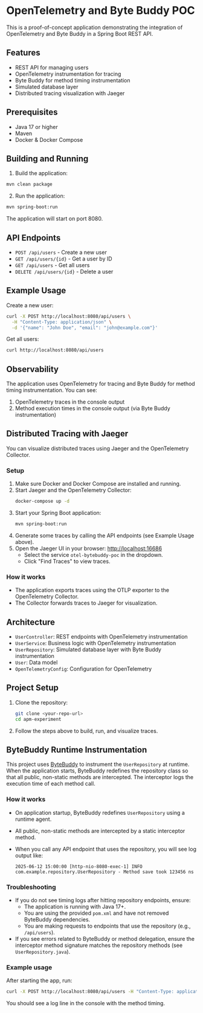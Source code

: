 # OpenTelemetry and Byte Buddy POC

This is a proof-of-concept application demonstrating the integration of OpenTelemetry and Byte Buddy in a Spring Boot REST API.

## Features

- REST API for managing users
- OpenTelemetry instrumentation for tracing
- Byte Buddy for method timing instrumentation
- Simulated database layer
- Distributed tracing visualization with Jaeger

## Prerequisites

- Java 17 or higher
- Maven
- Docker & Docker Compose

## Building and Running

1. Build the application:
```bash
mvn clean package
```

2. Run the application:
```bash
mvn spring-boot:run
```

The application will start on port 8080.

## API Endpoints

- `POST /api/users` - Create a new user
- `GET /api/users/{id}` - Get a user by ID
- `GET /api/users` - Get all users
- `DELETE /api/users/{id}` - Delete a user

## Example Usage

Create a new user:
```bash
curl -X POST http://localhost:8080/api/users \
  -H "Content-Type: application/json" \
  -d '{"name": "John Doe", "email": "john@example.com"}'
```

Get all users:
```bash
curl http://localhost:8080/api/users
```

## Observability

The application uses OpenTelemetry for tracing and Byte Buddy for method timing instrumentation. You can see:

1. OpenTelemetry traces in the console output
2. Method execution times in the console output (via Byte Buddy instrumentation)

## Distributed Tracing with Jaeger

You can visualize distributed traces using Jaeger and the OpenTelemetry Collector.

### Setup

1. Make sure Docker and Docker Compose are installed and running.
2. Start Jaeger and the OpenTelemetry Collector:
   ```bash
   docker-compose up -d
   ```
3. Start your Spring Boot application:
   ```bash
   mvn spring-boot:run
   ```
4. Generate some traces by calling the API endpoints (see Example Usage above).
5. Open the Jaeger UI in your browser: [http://localhost:16686](http://localhost:16686)
   - Select the service `otel-bytebuddy-poc` in the dropdown.
   - Click "Find Traces" to view traces.

### How it works
- The application exports traces using the OTLP exporter to the OpenTelemetry Collector.
- The Collector forwards traces to Jaeger for visualization.

## Architecture

- `UserController`: REST endpoints with OpenTelemetry instrumentation
- `UserService`: Business logic with OpenTelemetry instrumentation
- `UserRepository`: Simulated database layer with Byte Buddy instrumentation
- `User`: Data model
- `OpenTelemetryConfig`: Configuration for OpenTelemetry

## Project Setup

1. Clone the repository:
   ```bash
   git clone <your-repo-url>
   cd apm-experiment
   ```
2. Follow the steps above to build, run, and visualize traces.

## ByteBuddy Runtime Instrumentation

This project uses [ByteBuddy](https://bytebuddy.net/) to instrument the `UserRepository` at runtime. When the application starts, ByteBuddy redefines the repository class so that all public, non-static methods are intercepted. The interceptor logs the execution time of each method call.

### How it works
- On application startup, ByteBuddy redefines `UserRepository` using a runtime agent.
- All public, non-static methods are intercepted by a static interceptor method.
- When you call any API endpoint that uses the repository, you will see log output like:
  
  ```
  2025-06-12 15:00:00 [http-nio-8080-exec-1] INFO  com.example.repository.UserRepository - Method save took 123456 ns
  ```

### Troubleshooting
- If you do not see timing logs after hitting repository endpoints, ensure:
  - The application is running with Java 17+.
  - You are using the provided `pom.xml` and have not removed ByteBuddy dependencies.
  - You are making requests to endpoints that use the repository (e.g., `/api/users`).
- If you see errors related to ByteBuddy or method delegation, ensure the interceptor method signature matches the repository methods (see `UserRepository.java`).

### Example usage
After starting the app, run:

```sh
curl -X POST http://localhost:8080/api/users -H "Content-Type: application/json" -d '{"name":"Alice","email":"alice@example.com"}'
```

You should see a log line in the console with the method timing. 
